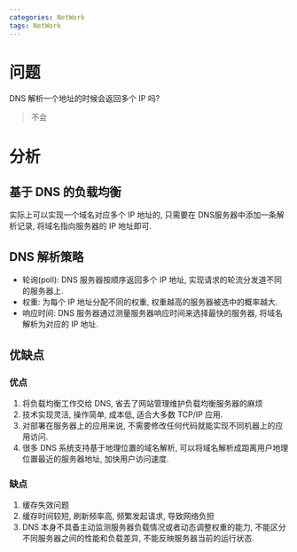 ```yaml
---
categories: NetWork
tags: NetWork
---
```




# 问题

DNS 解析一个地址的时候会返回多个 IP 吗?

>   不会



# 分析

## 基于 DNS 的负载均衡

实际上可以实现一个域名对应多个 IP 地址的, 只需要在 DNS服务器中添加一条解析记录, 将域名指向服务器的 IP 地址即可. 



## DNS 解析策略

-   轮询(poll): DNS 服务器按顺序返回多个 IP 地址, 实现请求的轮流分发道不同的服务器上. 
-   权重: 为每个 IP 地址分配不同的权重, 权重越高的服务器被选中的概率越大. 
-   响应时间: DNS 服务器通过测量服务器响应时间来选择最快的服务器, 将域名解析为对应的 IP 地址. 





## 优缺点

### 优点

1.   将负载均衡工作交给 DNS, 省去了网站管理维护负载均衡服务器的麻烦
2.   技术实现灵活, 操作简单, 成本低, 适合大多数 TCP/IP 应用.
3.   对部署在服务器上的应用来说, 不需要修改任何代码就能实现不同机器上的应用访问.
4.   很多 DNS 系统支持基于地理位置的域名解析, 可以将域名解析成距离用户地理位置最近的服务器地址, 加快用户访问速度. 



### 缺点

1.   缓存失效问题
2.   缓存时间较短, 刷新频率高, 频繁发起请求, 导致网络负担
3.   DNS 本身不具备主动监测服务器负载情况或者动态调整权重的能力, 不能区分不同服务器之间的性能和负载差异, 不能反映服务器当前的运行状态. 